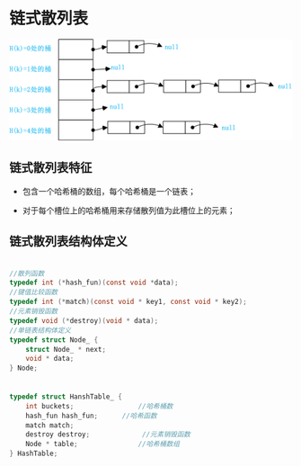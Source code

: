 # 链式散列表

<img src="https://github.com/sanzhiyan518/datastructure/blob/master/imgs/chainhashtable.png" />

## 链式散列表特征

* 包含一个哈希桶的数组，每个哈希桶是一个链表；

* 对于每个槽位上的哈希桶用来存储散列值为此槽位上的元素；

## 链式散列表结构体定义

```c

//散列函数
typedef int (*hash_fun)(const void *data);
//键值比较函数
typedef int (*match)(const void * key1, const void * key2);
//元素销毁函数
typedef void (*destroy)(void * data);
//单链表结构体定义
typedef struct Node_ {
    struct Node_ * next;
    void * data;
} Node;


typedef struct HanshTable_ {
    int buckets;                //哈希桶数
    hash_fun hash_fun;      //哈希函数
    match match;
    destroy destroy;             //元素销毁函数
    Node * table;               //哈希桶数组
} HashTable;

``` 